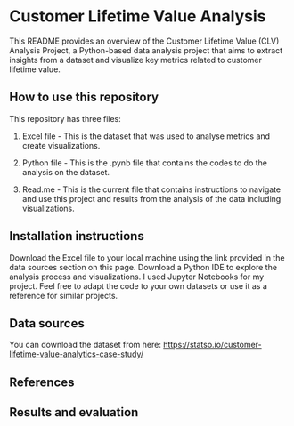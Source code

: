 
# Customer Lifetime Value Analysis

This README provides an overview of the Customer Lifetime Value (CLV) Analysis Project, a Python-based data analysis project that aims to extract insights from a dataset and visualize key metrics related to customer lifetime value.

## How to use this repository
This repository has three files:

1. Excel file - This is the dataset that was used to analyse metrics and create visualizations.

2. Python file - This is the .pynb file that contains the codes to do the analysis on the dataset.

3. Read.me - This is the current file that contains instructions to navigate and use this project and results from the analysis of the data including visualizations.


## Installation instructions

Download the Excel file to your local machine using the link provided in the data sources section on this page.
Download a Python IDE to explore the analysis process and visualizations. I used Jupyter Notebooks for my project.
Feel free to adapt the code to your own datasets or use it as a reference for similar projects.
## Data sources

You can download the dataset from here: https://statso.io/customer-lifetime-value-analytics-case-study/ 


## References



## Results and evaluation
